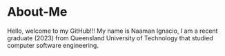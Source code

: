 # About-Me

Hello, welcome to my GitHub!!! My name is Naaman Ignacio, I am a recent graduate (2023) from Queensland University of Technology that studied computer software engineering.

